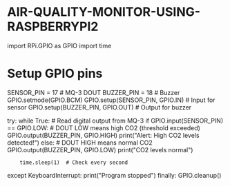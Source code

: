 # AIR-QUALITY-MONITOR-USING-RASPBERRYPI2
import RPi.GPIO as GPIO
import time

# Setup GPIO pins
SENSOR_PIN = 17  # MQ-3 DOUT
BUZZER_PIN = 18  # Buzzer
GPIO.setmode(GPIO.BCM)
GPIO.setup(SENSOR_PIN, GPIO.IN)  # Input for sensor
GPIO.setup(BUZZER_PIN, GPIO.OUT)  # Output for buzzer

try:
    while True:
        # Read digital output from MQ-3
        if GPIO.input(SENSOR_PIN) == GPIO.LOW:
            # DOUT LOW means high CO2 (threshold exceeded)
            GPIO.output(BUZZER_PIN, GPIO.HIGH)
            print("Alert: High CO2 levels detected!")
        else:
            # DOUT HIGH means normal CO2
            GPIO.output(BUZZER_PIN, GPIO.LOW)
            print("CO2 levels normal")

        time.sleep(1)  # Check every second

except KeyboardInterrupt:
    print("Program stopped")
finally:
    GPIO.cleanup()
